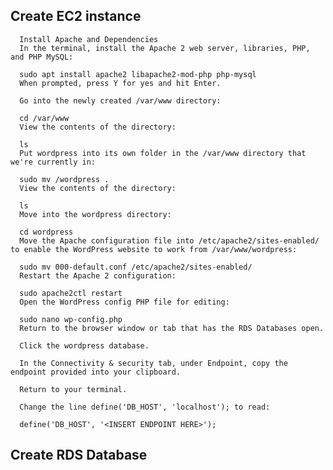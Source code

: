 ## Create EC2 instance 
      Install Apache and Dependencies
      In the terminal, install the Apache 2 web server, libraries, PHP, and PHP MySQL:

      sudo apt install apache2 libapache2-mod-php php-mysql
      When prompted, press Y for yes and hit Enter.

      Go into the newly created /var/www directory:

      cd /var/www
      View the contents of the directory:

      ls
      Put wordpress into its own folder in the /var/www directory that we're currently in:

      sudo mv /wordpress .
      View the contents of the directory:

      ls
      Move into the wordpress directory:

      cd wordpress
      Move the Apache configuration file into /etc/apache2/sites-enabled/ to enable the WordPress website to work from /var/www/wordpress:

      sudo mv 000-default.conf /etc/apache2/sites-enabled/
      Restart the Apache 2 configuration:

      sudo apache2ctl restart
      Open the WordPress config PHP file for editing:

      sudo nano wp-config.php
      Return to the browser window or tab that has the RDS Databases open.

      Click the wordpress database.

      In the Connectivity & security tab, under Endpoint, copy the endpoint provided into your clipboard.

      Return to your terminal.

      Change the line define('DB_HOST', 'localhost'); to read:

      define('DB_HOST', '<INSERT ENDPOINT HERE>');


## Create RDS Database 
